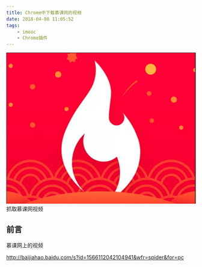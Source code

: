 ```yaml
---
title: Chrome中下载慕课网的视频
date: 2018-04-08 11:05:52
tags:
    - imooc
    - Chrome插件
---
```


![imooc](fetch-imooc-videos/imooc.png)
抓取慕课网视频

<!-- more -->

## 前言

慕课网上的视频

http://baijiahao.baidu.com/s?id=1566112042104941&wfr=spider&for=pc
